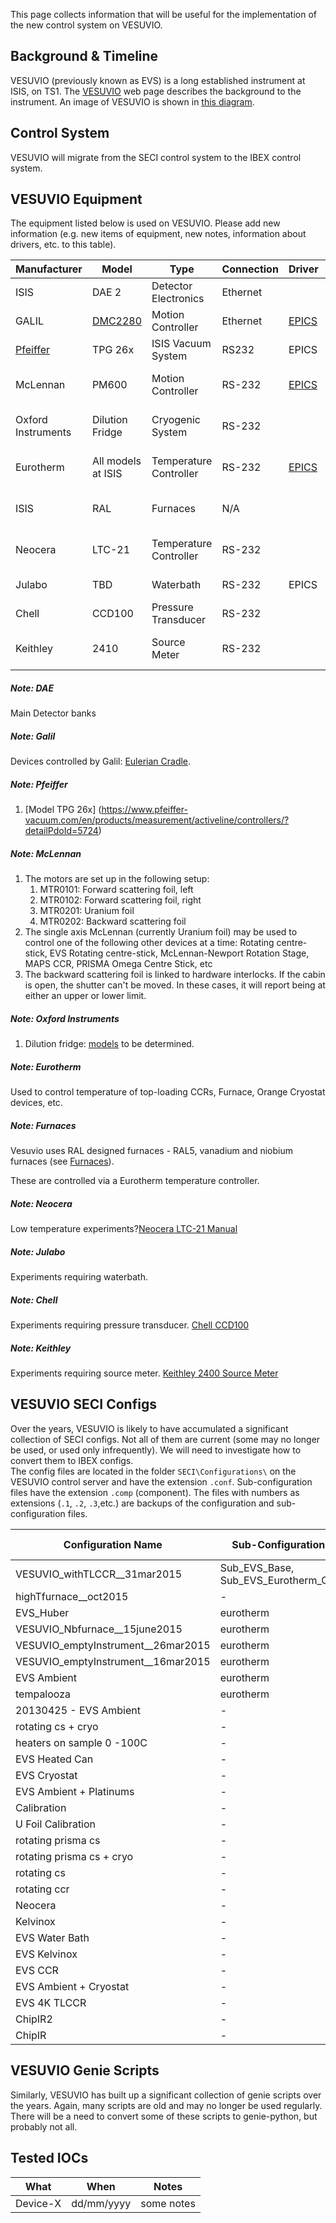 This page collects information that will be useful for the implementation of the new control system on VESUVIO.
## Background & Timeline ##
VESUVIO (previously known as EVS) is a long established instrument at ISIS, on TS1. The [VESUVIO](http://www.isis.stfc.ac.uk/instruments/vesuvio/) web page describes the background to the instrument.  An image of VESUVIO is shown in ​[this diagram](http://www.isis.stfc.ac.uk/instruments/vesuvio/vesuvio-configuration6163.jpg).<br>

## Control System ##
VESUVIO will migrate from the SECI control system to the IBEX control system.

## VESUVIO Equipment ##
The equipment listed below is used on VESUVIO. Please add new information (e.g. new items of equipment, new notes, information about drivers, etc. to this table).

Manufacturer | Model | Type | Connection | Driver | Notes |
------------ | ------------- | ------------- | ------------- | ------------- | -------------------------------------------
ISIS | DAE 2 | Detector Electronics | Ethernet | | [see DAE note](#noteDAE)
GALIL | [DMC2280](http://www.galilmc.com/products/dmc-22x0.php) | Motion Controller | Ethernet | [EPICS](http://www.aps.anl.gov/epics/modules/manufacturer.php#Galil%20Motion%20Control) | [see Galil note](#noteGalil)
[Pfeiffer](https://www.pfeiffer-vacuum.com/en/products/) | TPG 26x | ISIS Vacuum System | RS232 | EPICS | [see Pfeiffer note](#notePfeiffer)
McLennan | PM600 | Motion Controller | RS-232 | [EPICS](http://www.aps.anl.gov/epics/modules/manufacturer.php#McLennan%20Servo%20Supplies) | [see McLennan note](#noteMcLennan)
Oxford Instruments | Dilution Fridge | Cryogenic System | RS-232 | | [see Oxford Instruments note](#noteOxfordInstruments)
Eurotherm | All models at ISIS | Temperature Controller | RS-232 | [EPICS](http://www.aps.anl.gov/epics/modules/manufacturer.php#Eurotherm) | [see Eurotherm  note](#noteEurotherm)
ISIS | RAL | Furnaces | N/A | | [see Furnace note](#noteFurnace)
Neocera | LTC-21 | Temperature Controller | RS-232 | | [see Neocera note](#noteNeocera)
Julabo | TBD | Waterbath | RS-232 | EPICS | [see Julabo note](#noteJulabo)
Chell | CCD100 | Pressure Transducer | RS-232 | | [see Chell note](#noteChell)
Keithley | 2410 | Source Meter | RS-232 | | [see Keithley note](#noteKeithley)

<a name="noteDAE"></a>
##### Note: DAE #####
Main Detector banks

<a name="noteGalil"></a>
##### Note: Galil #####
Devices controlled by Galil: [Eulerian Cradle](http://www.xhuber.de/en/product-groups/1-positioning-devices/12-rotation/eulerian-cradles/).

<a name="notePfeiffer"></a>
##### Note: Pfeiffer #####
1. [Model TPG 26x] (https://www.pfeiffer-vacuum.com/en/products/measurement/activeline/controllers/?detailPdoId=5724)

<a name="noteMcLennan"></a>
##### Note: McLennan #####
1. The motors are set up in the following setup:
    1. MTR0101: Forward scattering foil, left
    1. MTR0102: Forward scattering foil, right
    1. MTR0201: Uranium foil
    1. MTR0202: Backward scattering foil
1. The single axis McLennan (currently Uranium foil) may be used to control one of the following other devices at a time: Rotating centre-stick, EVS Rotating centre-stick, McLennan-Newport Rotation Stage, MAPS CCR, PRISMA Omega Centre Stick, etc
1. The backward scattering foil is linked to hardware interlocks. If the cabin is open, the shutter can't be moved. In these cases, it will report being at either an upper or lower limit.

<a name="noteOxfordInstruments"></a>
##### Note: Oxford Instruments #####
1. Dilution fridge: [models](http://www.isis.stfc.ac.uk/sample-environment/low-temperature/dilution-refrigerators/dilution-refrigerators8825.html) to be determined.

<a name="noteEurotherm"></a>
##### Note: Eurotherm #####
Used to control temperature of top-loading CCRs, Furnace, Orange Cryostat devices, etc.

<a name="noteFurnace"></a>
##### Note: Furnaces #####
Vesuvio uses RAL designed furnaces - RAL5, vanadium and niobium furnaces (see [Furnaces](http://www.isis.stfc.ac.uk/sample-environment/high-temperature/standard-furnaces/standard-furnaces13745.html)).

These are controlled via a Eurotherm temperature controller.

<a name="noteNeocera"></a>
##### Note: Neocera #####
Low temperature experiments?[Neocera LTC-21 Manual](http://www.submm.caltech.edu/~sharc/technical/LTC-21%20manual.pdf)

<a name="noteJulabo"></a>
##### Note: Julabo #####
Experiments requiring waterbath.

<a name="noteChell"></a>
##### Note: Chell #####
Experiments requiring pressure transducer. [Chell CCD100](http://www.chell.co.uk/product_details/flow-products/chell-ccd100)

<a name="noteKeithley"></a>
##### Note: Keithley #####
Experiments requiring source meter. [Keithley 2400 Source Meter](http://uk.tek.com/keithley-source-measure-units/keithley-smu-2400-series-sourcemeter)

## VESUVIO SECI Configs ##
Over the years, VESUVIO is likely to have accumulated a significant collection of SECI configs. Not all of them are current (some may no longer be used, or used only infrequently). We will need to investigate how to convert them to IBEX configs.  
The config files are located in the folder `SECI\Configurations\` on the VESUVIO control server and have the extension `.conf`.  Sub-configuration files have the extension `.comp` (component).  The files with numbers as extensions (`.1`, `.2`, `.3`,etc.) are backups of the configuration and sub-configuration files.



| Configuration Name | Sub-Configurations | Last Accessed | Required |
------------ | ------------- | ------------- | ------------- |
VESUVIO_withTLCCR__31mar2015 | Sub_EVS_Base, Sub_EVS_Eurotherm_CCR | 16/09/2016 | - |
highTfurnace__oct2015 | - | 12/10/2015 | - |
EVS_Huber | eurotherm | 09/09/2015 | - |
VESUVIO_Nbfurnace__15june2015 | eurotherm | 15/06/2015 | - |
VESUVIO_emptyInstrument__26mar2015 | eurotherm | 26/03/2015 | - |
VESUVIO_emptyInstrument__16mar2015 | eurotherm | 16/03/2015 | - |
EVS Ambient | eurotherm | 22/08/2014 | - |
tempalooza | eurotherm | 13/06/2014 | - |
20130425 - EVS Ambient | - | 26/04/2013 | - |
rotating cs + cryo | - | 28/07/2011 | - |
heaters on sample 0 -100C | - | 28/07/2011 | - |
EVS Heated Can | - | 22/07/2011 | - |
EVS Cryostat | - | 22/07/2011 | - |
EVS Ambient + Platinums | - | 22/07/2011 | - |
Calibration | - | 31/03/2011 | - |
U Foil Calibration | - | 14/02/2011 | - |
rotating prisma cs | - | 14/02/2011 | - |
rotating prisma cs + cryo | - | 14/02/2011 | - |
rotating cs | - | 14/02/2011 | - |
rotating ccr | - | 14/02/2011 | - |
Neocera | - | 14/02/2011 | - |
Kelvinox | - | 14/02/2011 | - |
EVS Water Bath | - | 14/02/2011 | - |
EVS Kelvinox | - | 14/02/2011 | - |
EVS CCR | - | 14/02/2011 | - |
EVS Ambient + Cryostat | - | 14/02/2011 | - |
EVS 4K TLCCR | - | 14/02/2011 | - |
ChipIR2 | - | 14/02/2011 | - |
ChipIR | - | 14/02/2011 | - |

## VESUVIO Genie Scripts ##
Similarly, VESUVIO has built up a significant collection of genie scripts over the years. Again, many scripts are old and may no longer be used regularly. There will be a need to convert some of these scripts to genie-python, but probably not all.

## Tested IOCs ##

| What | When | Notes |
| ---- | ---- | ----- |
| Device-X | dd/mm/yyyy| some notes |

